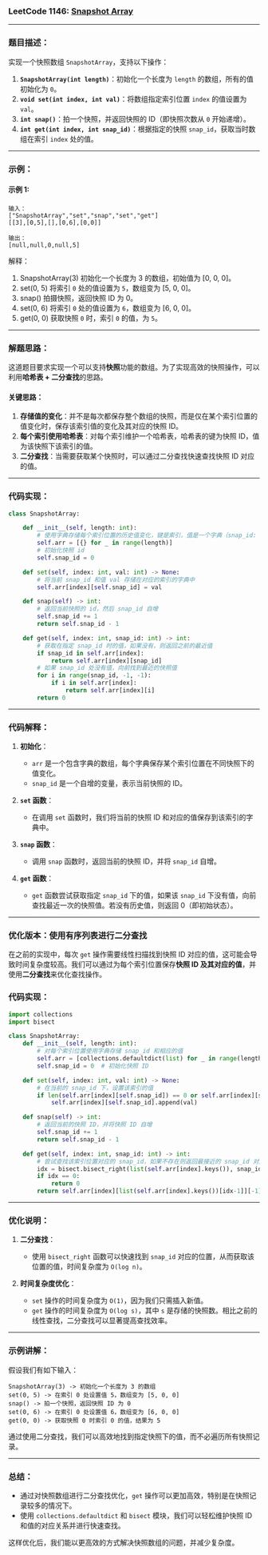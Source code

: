### LeetCode 1146: [Snapshot Array](https://leetcode.com/problems/snapshot-array/)

---

### 题目描述：

实现一个快照数组 `SnapshotArray`，支持以下操作：

1. **`SnapshotArray(int length)`**：初始化一个长度为 `length` 的数组，所有的值初始化为 `0`。
2. **`void set(int index, int val)`**：将数组指定索引位置 `index` 的值设置为 `val`。
3. **`int snap()`**：拍一个快照，并返回快照的 ID（即快照次数从 `0` 开始递增）。
4. **`int get(int index, int snap_id)`**：根据指定的快照 `snap_id`，获取当时数组在索引 `index` 处的值。

---

### 示例：

#### 示例 1:
```
输入：
["SnapshotArray","set","snap","set","get"]
[[3],[0,5],[],[0,6],[0,0]]

输出：
[null,null,0,null,5]
```

解释：
1. SnapshotArray(3) 初始化一个长度为 3 的数组，初始值为 [0, 0, 0]。
2. set(0, 5) 将索引 `0` 处的值设置为 `5`，数组变为 [5, 0, 0]。
3. snap() 拍摄快照，返回快照 ID 为 0。
4. set(0, 6) 将索引 `0` 处的值设置为 `6`，数组变为 [6, 0, 0]。
5. get(0, 0) 获取快照 `0` 时，索引 `0` 的值，为 `5`。

---

### 解题思路：

这道题目要求实现一个可以支持**快照**功能的数组。为了实现高效的快照操作，可以利用**哈希表 + 二分查找**的思路。

#### 关键思路：
1. **存储值的变化**：并不是每次都保存整个数组的快照，而是仅在某个索引位置的值变化时，保存该索引值的变化及其对应的快照 ID。
2. **每个索引使用哈希表**：对每个索引维护一个哈希表，哈希表的键为快照 ID，值为该快照下该索引的值。
3. **二分查找**：当需要获取某个快照时，可以通过二分查找快速查找快照 ID 对应的值。

---

### 代码实现：

```python
class SnapshotArray:

    def __init__(self, length: int):
        # 使用字典存储每个索引位置的历史值变化，键是索引，值是一个字典（snap_id: value）
        self.arr = [{} for _ in range(length)]
        # 初始化快照 id
        self.snap_id = 0

    def set(self, index: int, val: int) -> None:
        # 将当前 snap_id 和值 val 存储在对应的索引的字典中
        self.arr[index][self.snap_id] = val

    def snap(self) -> int:
        # 返回当前快照的 id，然后 snap_id 自增
        self.snap_id += 1
        return self.snap_id - 1

    def get(self, index: int, snap_id: int) -> int:
        # 获取在指定 snap_id 时的值，如果没有，则返回之前的最近值
        if snap_id in self.arr[index]:
            return self.arr[index][snap_id]
        # 如果 snap_id 处没有值，向前找到最近的快照值
        for i in range(snap_id, -1, -1):
            if i in self.arr[index]:
                return self.arr[index][i]
        return 0
```

---

### 代码解释：

1. **初始化**：
   - `arr` 是一个包含字典的数组，每个字典保存某个索引位置在不同快照下的值变化。
   - `snap_id` 是一个自增的变量，表示当前快照的 ID。

2. **`set` 函数**：
   - 在调用 `set` 函数时，我们将当前的快照 ID 和对应的值保存到该索引的字典中。

3. **`snap` 函数**：
   - 调用 `snap` 函数时，返回当前的快照 ID，并将 `snap_id` 自增。

4. **`get` 函数**：
   - `get` 函数尝试获取指定 `snap_id` 下的值，如果该 `snap_id` 下没有值，向前查找最近一次的快照值。若没有历史值，则返回 0（即初始状态）。

---

### 优化版本：使用有序列表进行二分查找

在之前的实现中，每次 `get` 操作需要线性扫描找到快照 ID 对应的值，这可能会导致时间复杂度较高。我们可以通过为每个索引位置保存**快照 ID 及其对应的值**，并使用**二分查找**来优化查找操作。

### 代码实现：

```python
import collections
import bisect

class SnapshotArray:
    def __init__(self, length: int):
        # 对每个索引位置使用字典存储 snap_id 和相应的值
        self.arr = [collections.defaultdict(list) for _ in range(length)]
        self.snap_id = 0  # 初始化快照 ID

    def set(self, index: int, val: int) -> None:
        # 在当前的 snap_id 下，设置该索引的值
        if len(self.arr[index][self.snap_id]) == 0 or self.arr[index][self.snap_id][-1] != val:
            self.arr[index][self.snap_id].append(val)

    def snap(self) -> int:
        # 返回当前的快照 ID，并将快照 ID 自增
        self.snap_id += 1   
        return self.snap_id - 1

    def get(self, index: int, snap_id: int) -> int:
        # 尝试查找该索引位置对应的 snap_id，如果不存在则返回最接近的 snap_id 对应的值
        idx = bisect.bisect_right(list(self.arr[index].keys()), snap_id)
        if idx == 0:
            return 0
        return self.arr[index][list(self.arr[index].keys())[idx-1]][-1]
```

---

### 优化说明：

1. **二分查找**：
   - 使用 `bisect_right` 函数可以快速找到 `snap_id` 对应的位置，从而获取该位置的值，时间复杂度为 `O(log n)`。

2. **时间复杂度优化**：
   - `set` 操作的时间复杂度为 `O(1)`，因为我们只需插入新值。
   - `get` 操作的时间复杂度为 `O(log s)`，其中 `s` 是存储的快照数。相比之前的线性查找，二分查找可以显著提高查找效率。

---

### 示例讲解：

假设我们有如下输入：
```
SnapshotArray(3) -> 初始化一个长度为 3 的数组
set(0, 5) -> 在索引 0 处设置值 5，数组变为 [5, 0, 0]
snap() -> 拍一个快照，返回快照 ID 为 0
set(0, 6) -> 在索引 0 处设置值 6，数组变为 [6, 0, 0]
get(0, 0) -> 获取快照 0 时索引 0 的值，结果为 5
```

通过使用二分查找，我们可以高效地找到指定快照下的值，而不必遍历所有快照记录。

---

### 总结：

- 通过对快照数组进行二分查找优化，`get` 操作可以更加高效，特别是在快照记录较多的情况下。
- 使用 `collections.defaultdict` 和 `bisect` 模块，我们可以轻松维护快照 ID 和值的对应关系并进行快速查找。

这样优化后，我们能以更高效的方式解决快照数组的问题，并减少复杂度。

